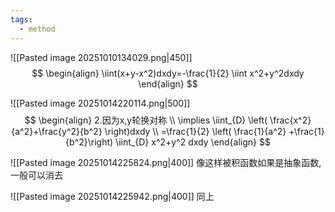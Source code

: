 ```yaml
---
tags:
  - method
---
```

![[Pasted image 20251010134029.png|450]]
$$
\begin{align}
\iint(x+y-x^2)dxdy=-\frac{1}{2} \iint x^2+y^2dxdy
\end{align}
$$


![[Pasted image 20251014220114.png|500]]
$$
\begin{align}
2.因为x,y轮换对称 \\
\implies \iint_{D} \left(  \frac{x^2}{a^2}+\frac{y^2}{b^2} \right)dxdy \\
=\frac{1}{2} \left( \frac{1}{a^2} +\frac{1}{b^2}\right) \iint_{D} x^2+y^2 dxdy
\end{align}
$$



![[Pasted image 20251014225824.png|400]]
像这样被积函数如果是抽象函数,一般可以消去

![[Pasted image 20251014225942.png|400]]
同上



























